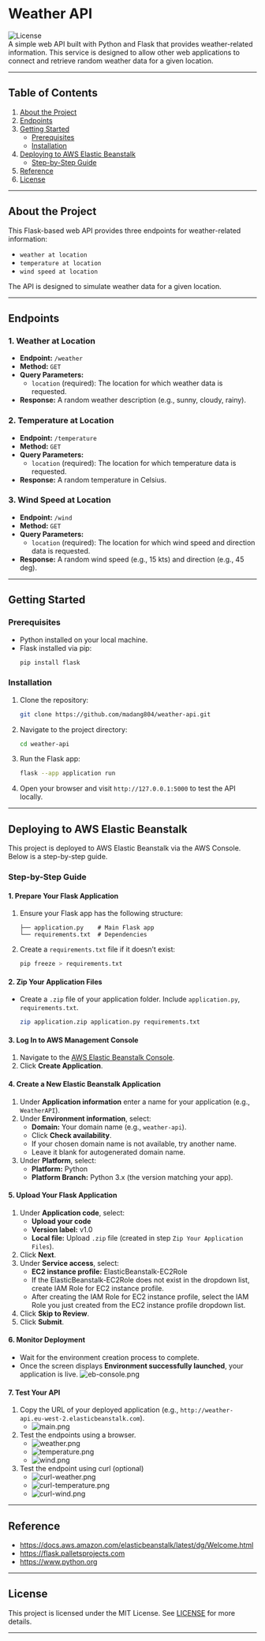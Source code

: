 # Weather API

![License](https://img.shields.io/badge/license-MIT-blue.svg)  
A simple web API built with Python and Flask that provides weather-related information. This service is designed to allow other web applications to connect and retrieve random weather data for a given location.

---

## Table of Contents
1. [About the Project](#about-the-project)
2. [Endpoints](#endpoints)
3. [Getting Started](#getting-started)
    - [Prerequisites](#prerequisites)
    - [Installation](#installation)
4. [Deploying to AWS Elastic Beanstalk](#deploying-to-aws-elastic-beanstalk)
    - [Step-by-Step Guide](#step-by-step-guide)
5. [Reference](#reference)
6. [License](#license)

---

## About the Project
This Flask-based web API provides three endpoints for weather-related information:
- `weather at location`
- `temperature at location`
- `wind speed at location`

The API is designed to simulate weather data for a given location.

---

## Endpoints

### 1. Weather at Location
- **Endpoint:** `/weather`
- **Method:** `GET`
- **Query Parameters:**
  - `location` (required): The location for which weather data is requested.
- **Response:** A random weather description (e.g., sunny, cloudy, rainy).

### 2. Temperature at Location
- **Endpoint:** `/temperature`
- **Method:** `GET`
- **Query Parameters:**
  - `location` (required): The location for which temperature data is requested.
- **Response:** A random temperature in Celsius.

### 3. Wind Speed at Location
- **Endpoint:** `/wind`
- **Method:** `GET`
- **Query Parameters:**
  - `location` (required): The location for which wind speed and direction data is requested.
- **Response:** A random wind speed (e.g., 15 kts) and direction (e.g., 45 deg).

---

## Getting Started

### Prerequisites
- Python installed on your local machine.
- Flask installed via pip:
  ```bash
  pip install flask
  ```

### Installation
1. Clone the repository:
   ```bash
   git clone https://github.com/madang804/weather-api.git
   ```
2. Navigate to the project directory:
   ```bash
   cd weather-api
   ```
3. Run the Flask app:
   ```bash
   flask --app application run   
   ```
4. Open your browser and visit `http://127.0.0.1:5000` to test the API locally.

---

## Deploying to AWS Elastic Beanstalk

This project is deployed to AWS Elastic Beanstalk via the AWS Console. Below is a step-by-step guide.

### Step-by-Step Guide

#### 1. Prepare Your Flask Application
1. Ensure your Flask app has the following structure:
   ```
   ├── application.py    # Main Flask app
   └── requirements.txt  # Dependencies
   ```

2. Create a `requirements.txt` file if it doesn’t exist:
   ```bash
   pip freeze > requirements.txt
   ```

#### 2. Zip Your Application Files
- Create a `.zip` file of your application folder. Include `application.py`, `requirements.txt`.
  ```bash
  zip application.zip application.py requirements.txt
  ```

#### 3. Log In to AWS Management Console
1. Navigate to the [AWS Elastic Beanstalk Console](https://console.aws.amazon.com/elasticbeanstalk).
2. Click **Create Application**.

#### 4. Create a New Elastic Beanstalk Application
1. Under **Application information** enter a name for your application (e.g., `WeatherAPI`).
2. Under **Environment information**, select:
   - **Domain:** Your domain name (e.g., `weather-api`).
   - Click **Check availability**.
   - If your chosen domain name is not available, try another name.
   - Leave it blank for autogenerated domain name.
3. Under **Platform**, select:
   - **Platform:** Python
   - **Platform Branch:** Python 3.x (the version matching your app).

#### 5. Upload Your Flask Application
1. Under **Application code**, select:
   - **Upload your code**
   - **Version label:** v1.0
   - **Local file:** Upload `.zip` file (created in step `Zip Your Application Files`).
2. Click **Next**.
3. Under **Service access**, select:
   - **EC2 instance profile:** ElasticBeanstalk-EC2Role
   - If the ElasticBeanstalk-EC2Role does not exist in the dropdown list, create IAM Role for EC2 instance profile.
   - After creating the IAM Role for EC2 instance profile, select the IAM Role you just created from the EC2 instance profile dropdown list.
4. Click **Skip to Review**.
5. Click **Submit**.

#### 6. Monitor Deployment
- Wait for the environment creation process to complete.
- Once the screen displays **Environment successfully launched**, your application is live.
![eb-console.png](./png/eb-console.png)

#### 7. Test Your API
1. Copy the URL of your deployed application (e.g., `http://weather-api.eu-west-2.elasticbeanstalk.com`).
   - ![main.png](./png/main.png)
2. Test the endpoints using a browser.
   - ![weather.png](./png/weather.png)
   - ![temperature.png](./png/temperature.png)
   - ![wind.png](./png/wind.png)
3. Test the endpoint using curl (optional)
   - ![curl-weather.png](./png/curl-weather.png)
   - ![curl-temperature.png](./png/curl-temperature.png)
   - ![curl-wind.png](./png/curl-wind.png)

---

## Reference

- https://docs.aws.amazon.com/elasticbeanstalk/latest/dg/Welcome.html
- https://flask.palletsprojects.com
- https://www.python.org

---

## License
This project is licensed under the MIT License. See [LICENSE](./LICENSE) for more details.

---






